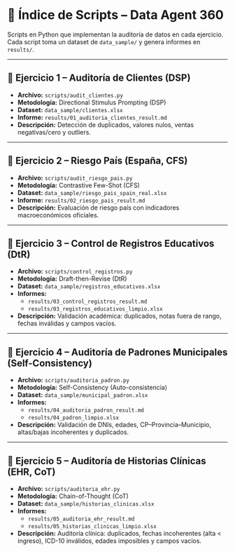 # 📂 Índice de Scripts – Data Agent 360

Scripts en Python que implementan la auditoría de datos en cada ejercicio.  
Cada script toma un dataset de `data_sample/` y genera informes en `results/`.

---

## 🔹 Ejercicio 1 – Auditoría de Clientes (DSP)
- **Archivo:** `scripts/audit_clientes.py`  
- **Metodología:** Directional Stimulus Prompting (DSP)  
- **Dataset:** `data_sample/clientes.xlsx`  
- **Informe:** `results/01_auditoria_clientes_result.md`  
- **Descripción:** Detección de duplicados, valores nulos, ventas negativas/cero y outliers.  

---

## 🔹 Ejercicio 2 – Riesgo País (España, CFS)
- **Archivo:** `scripts/audit_riesgo_pais.py`  
- **Metodología:** Contrastive Few-Shot (CFS)  
- **Dataset:** `data_sample/riesgo_pais_spain_real.xlsx`  
- **Informe:** `results/02_riesgo_pais_result.md`  
- **Descripción:** Evaluación de riesgo país con indicadores macroeconómicos oficiales.  

---

## 🔹 Ejercicio 3 – Control de Registros Educativos (DtR)
- **Archivo:** `scripts/control_registros.py`  
- **Metodología:** Draft-then-Revise (DtR)  
- **Dataset:** `data_sample/registros_educativos.xlsx`  
- **Informes:**  
  - `results/03_control_registros_result.md`  
  - `results/03_registros_educativos_limpio.xlsx`  
- **Descripción:** Validación académica: duplicados, notas fuera de rango, fechas inválidas y campos vacíos.  

---

## 🔹 Ejercicio 4 – Auditoría de Padrones Municipales (Self-Consistency)
- **Archivo:** `scripts/auditoria_padron.py`  
- **Metodología:** Self-Consistency (Auto-consistencia)  
- **Dataset:** `data_sample/municipal_padron.xlsx`  
- **Informes:**  
  - `results/04_auditoria_padron_result.md`  
  - `results/04_padron_limpio.xlsx`  
- **Descripción:** Validación de DNIs, edades, CP–Provincia–Municipio, altas/bajas incoherentes y duplicados.  

---

## 🔹 Ejercicio 5 – Auditoría de Historias Clínicas (EHR, CoT)
- **Archivo:** `scripts/auditoria_ehr.py`  
- **Metodología:** Chain-of-Thought (CoT)  
- **Dataset:** `data_sample/historias_clinicas.xlsx`  
- **Informes:**  
  - `results/05_auditoria_ehr_result.md`  
  - `results/05_historias_clinicas_limpio.xlsx`  
- **Descripción:** Auditoría clínica: duplicados, fechas incoherentes (alta < ingreso), ICD-10 inválidos, edades imposibles y campos vacíos.  
